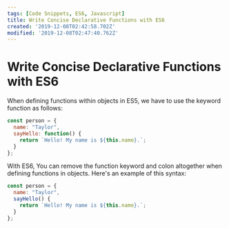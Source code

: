 ```yaml
---
tags: [Code Snippets, ES6, Javascript]
title: Write Concise Declarative Functions with ES6
created: '2019-12-08T02:42:58.702Z'
modified: '2019-12-08T02:47:40.762Z'
---
```


Write Concise Declarative Functions with ES6
============================================

When defining functions within objects in ES5, we have to use the keyword function as follows:
``` javascript
const person = {
  name: "Taylor",
  sayHello: function() {
    return `Hello! My name is ${this.name}.`;
  }
};
```
With ES6, You can remove the function keyword and colon altogether when defining functions in objects. Here's an example of this syntax:
``` javascript
const person = {
  name: "Taylor",
  sayHello() {
    return `Hello! My name is ${this.name}.`;
  }
};
```
